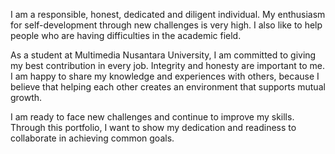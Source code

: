 I am a responsible, honest, dedicated and diligent individual. My enthusiasm for self-development through new challenges is very high. I also like to help people who are having difficulties in the academic field.

As a student at Multimedia Nusantara University, I am committed to giving my best contribution in every job. Integrity and honesty are important to me. I am happy to share my knowledge and experiences with others, because I believe that helping each other creates an environment that supports mutual growth.

I am ready to face new challenges and continue to improve my skills. Through this portfolio, I want to show my dedication and readiness to collaborate in achieving common goals.
